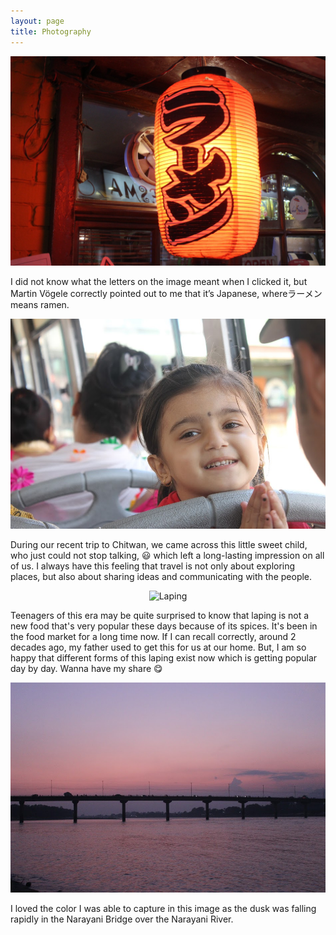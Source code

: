 ```yaml
---
layout: page
title: Photography
---
```


<center><img src="/images/ramen.jpeg" alt="ramen"></center>

I did not know what the letters on the image meant when I clicked it, but Martin Vögele correctly pointed out to me that it’s Japanese, whereラーメン means ramen.

<center><img src="/images/IMG_4081.JPG" alt="A little sweet heart"></center>

During our recent trip to Chitwan, we came across this little sweet child, who just could not stop talking, :smiley: which left a long-lasting impression on all of us. I always have this feeling that travel is not only about exploring places, but also about sharing ideas and communicating with the people. 

<center><img src="/images/49587606538_56896e41d5_o.jpg" alt="Laping"></center>

Teenagers of this era may be quite surprised to know that laping is not a new food that's very popular these days because of its spices. It's been in the food market for a long time now. If I can recall correctly, around 2 decades ago, my father used to get this for us at our home. But, I am so happy that different forms of this laping exist now which is getting popular day by day. Wanna have my share :yum:

<center><img src="/images/IMG_4688.CR2.jpg" alt="Narayani Bridge"></center>

I loved the color I was able to capture in this image as the dusk was falling rapidly in the Narayani Bridge over the Narayani River. 


